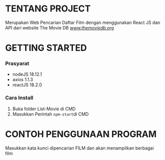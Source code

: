 # TENTANG PROJECT
Merupakan Web Pencarian Daftar Film dengan menggunakan React JS dan API dari website The Movie DB *www.themoviedb.org*

# GETTING STARTED
### Prasyarat
* nodeJS 18.12.1
* axios 1.1.3
* reactJS 18.2.0

### Cara Install
1. Buka folder List-Movie di CMD
2. Masukkan Perintah ```npm-start```di CMD

# CONTOH PENGGUNAAN PROGRAM
Masukkan kata kunci dipencarian FILM dan akan menampilkan berbagai film
